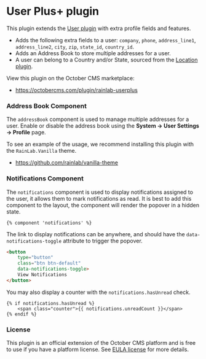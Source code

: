 # User Plus+ plugin

This plugin extends the [User plugin](https://octobercms.com/plugin/rainlab-user) with extra profile fields and features.

- Adds the following extra fields to a user: `company`, `phone`, `address_line1`, `address_line2`, `city`, `zip`, `state_id`, `country_id`.
- Adds an Address Book to store multiple addresses for a user.
- A user can belong to a Country and/or State, sourced from the [Location plugin](https://octobercms.com/plugin/rainlab-location).

View this plugin on the October CMS marketplace:

- https://octobercms.com/plugin/rainlab-userplus

### Address Book Component

The `addressBook` component is used to manage multiple addresses for a user. Enable or disable the address book using the **System → User Settings → Profile** page.

To see an example of the usage, we recommend installing this plugin with the `RainLab.Vanilla` theme.

- https://github.com/rainlab/vanilla-theme

### Notifications Component

The `notifications` component is used to display notifications assigned to the user, it allows them to mark notifications as read. It is best to add this component to the layout, the component will render the popover in a hidden state.

```twig
{% component 'notifications' %}
```

The link to display notifications can be anywhere, and should have the `data-notifications-toggle` attribute to trigger the popover.

```html
<button
    type="button"
    class="btn btn-default"
    data-notifications-toggle>
    View Notifications
</button>
```

You may also display a counter with the `notifications.hasUnread` check.

```twig
{% if notifications.hasUnread %}
    <span class="counter">{{ notifications.unreadCount }}</span>
{% endif %}
```

### License

This plugin is an official extension of the October CMS platform and is free to use if you have a platform license. See [EULA license](LICENSE.md) for more details.
